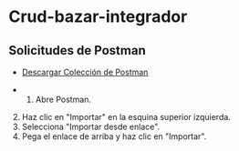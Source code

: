 # Crud-bazar-integrador
## Solicitudes de Postman

- [Descargar Colección de Postman](https://github.com/Vessoni149/Crud-bazar-integrador/blob/master/crud%20bazar%20integrador.postman_collection.json)

- 1. Abre Postman.
2. Haz clic en "Importar" en la esquina superior izquierda.
3. Selecciona "Importar desde enlace".
4. Pega el enlace de arriba y haz clic en "Importar".
